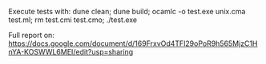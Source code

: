 Execute tests with:
dune clean; dune build; ocamlc -o test.exe unix.cma test.ml; rm test.cmi test.cmo; ./test.exe

Full report on: 
https://docs.google.com/document/d/169FrxvOd4TFl29oPoR9h565MjzC1HnYA-KOSWWL6MEI/edit?usp=sharing
